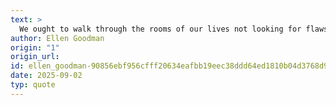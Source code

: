 ```yaml
---
text: >
  We ought to walk through the rooms of our lives not looking for flaws, but looking for potential.
author: Ellen Goodman
origin: "1"
origin_url: 
id: ellen_goodman-90856ebf956cfff20634eafbb19eec38ddd64ed1810b04d3768d9182c23ef6d0
date: 2025-09-02
typ: quote
---
```

